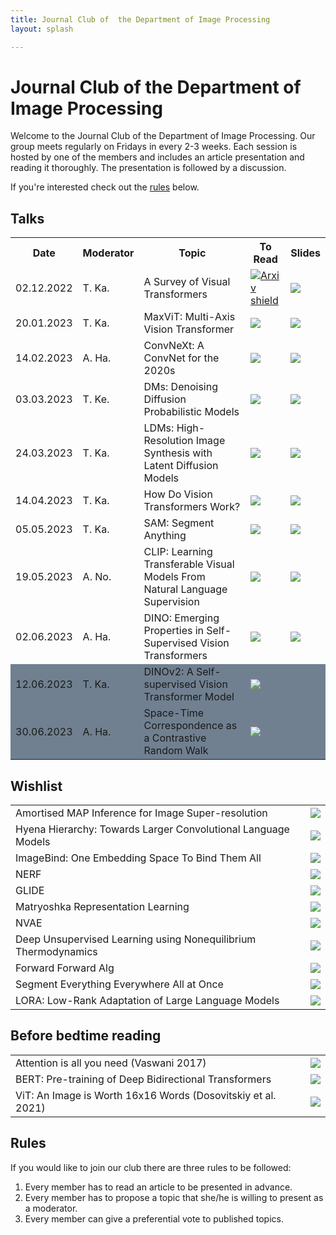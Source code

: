 ```yaml
---
title: Journal Club of  the Department of Image Processing
layout: splash

---
```

# Journal Club of  the Department of Image Processing 
Welcome to the Journal Club of the Department of Image Processing. Our group meets regularly on Fridays in every 2-3 weeks. Each session is hosted by one of the members and includes an article presentation and reading it thoroughly. The presentation is followed by a discussion.

If you're interested check out the [rules](#rules) below. 

## Talks
 <table>
  <tr>
    <th>Date</th>
    <th>Moderator</th>
    <th>Topic</th>
    <th>To Read</th>
    <th>Slides</th>
  </tr>
  <tr>
    <td>02.12.2022</td>
    <td>T. Ka. </td>
    <td>A Survey of Visual Transformers</td>
    <td> <a href="https://arxiv.org/abs/2111.06091"><img src="https://shields.io/static/v1?label=arXiv&message=2111.06091&color=orange&?style=plastic" alt="Arxiv shield"></a></td>
    <td> <a href="https://docs.google.com/presentation/d/1_T1et-binyg8qsAHci2Ra9ltgMNt8AlVrrYosMsUNM0/edit?usp=sharing"><img src="https://shields.io/static/v1?label=Slides&message=Link&?style=plastic&logo=google"></a></td>
  </tr>
  <tr>
    <td>20.01.2023</td>
    <td>T. Ka. </td>
    <td>MaxViT: Multi-Axis Vision Transformer </td>
    <td> <a href="https://arxiv.org/abs/2204.01697"><img src="https://shields.io/static/v1?label=arXiv&message=2204.01697&color=orange&?style=plastic"></a></td>
    <td> <a href="https://docs.google.com/presentation/d/1fdJ1NeP4aAShbfbbdaQ7pna38QlkkHO0a1KqrnNBkdM/edit?usp=sharing"><img src="https://shields.io/static/v1?label=Slides&message=Link&?style=plastic&logo=google"></a></td>
  </tr>
  <tr>
    <td>14.02.2023</td>
    <td>A. Ha. </td>
    <td>ConvNeXt: A ConvNet for the 2020s </td>
    <td><a href="https://arxiv.org/abs/2201.03545"><img src="https://shields.io/static/v1?label=arXiv&message=2201.03545&color=orange&?style=plastic"></a></td>
    <td><a href="https://docs.google.com/presentation/d/18NlW37TkP6UkAuHi94HgfVg5YfD4B7C06qyzGAdAbaM/edit?usp=sharing"><img src="https://shields.io/static/v1?label=Slides&message=Link&?style=plastic&logo=google"></a></td>
  </tr>
  <tr>
    <td>03.03.2023</td>
    <td>T. Ke. </td>
    <td>DMs: Denoising Diffusion Probabilistic Models</td>
    <td><a href="https://proceedings.neurips.cc/paper/2020/hash/4c5bcfec8584af0d967f1ab10179ca4b-Abstract.html"><img src="https://shields.io/static/v1?label=NeurIPS&message=33 2020&color=blue&?style=plastic"></a></td>
    <td><a href="https://docs.google.com/presentation/d/1JruvQVGqtmOJZVVznD9BRDTr3VykVig1/edit?usp=sharing&ouid=107985672988319725914&rtpof=true&sd=true"><img src="https://shields.io/static/v1?label=Slides&message=Link&?style=plastic&logo=google"></a></td>
  </tr>
  <tr>
    <td>24.03.2023</td>
    <td>T. Ka. </td>
    <td>LDMs: High-Resolution Image Synthesis with Latent Diffusion Models </td>
    <td><a href="https://arxiv.org/abs/2112.10752"><img src="https://shields.io/static/v1?label=arXiv&message=2112.10752&color=orange&?style=plastic"></a></td>
    <td><a href="https://docs.google.com/presentation/d/1tHtirGWaJnrQfXMaWafv3xGxesQ9nB49GgEZ9GvsKkU/edit?usp=sharing"><img src="https://shields.io/static/v1?label=Slides&message=Link&?style=plastic&logo=google"></a></td>
  </tr>
  <tr>
    <td>14.04.2023</td>
    <td>T. Ka. </td>
    <td>How Do Vision Transformers Work?</td>
    <td><a href="https://arxiv.org/abs/2202.06709"><img src="https://shields.io/static/v1?label=arXiv&message=2202.06709&color=orange&?style=plastic"></a></td>
    <td><a href="https://docs.google.com/presentation/d/1TjvukOqeOE029nc5eylDU53D7guFQaMKG6aIysjD31g/edit?usp=sharing"><img src="https://shields.io/static/v1?label=Slides&message=Link&?style=plastic&logo=google"></a></td>
  </tr>
  <tr>
    <td>05.05.2023</td>
    <td>T. Ka. </td>
    <td>SAM: Segment Anything</td>
    <td><a href="https://arxiv.org/abs/2304.02643"><img src="https://shields.io/static/v1?label=arXiv&message=2304.02643&color=orange&?style=plastic"></a></td>
    <td><a href="https://docs.google.com/presentation/d/1X8KK8I2-X5fcWCHUIGSUaVArN7gG_uIET5JsqvV_sCA/edit?usp=sharing"><img src="https://shields.io/static/v1?label=Slides&message=Link&?style=plastic&logo=google"></a></td>
</tr>
<tr>
    <td>19.05.2023</td>
    <td>A. No.</td>
    <td>CLIP: Learning Transferable Visual Models From Natural Language Supervision</td>
    <td><a href=" https://arxiv.org/pdf/2103.00020"><img src="https://shields.io/static/v1?label=arXiv&message=2103.00020&color=orange&?style=plastic"></a></td>
    <td><a href="https://1drv.ms/o/s!Ap-ZBLNrGn_XhLoOgQMjVTuKJo87lA?e=UHddmx"><img src="https://shields.io/static/v1?label=Slides&message=Link&?style=plastic&logo=microsoft"></a></td>
</tr>
<tr>
    <td>02.06.2023</td>
    <td>A. Ha. </td>
    <td>DINO: Emerging Properties in Self-Supervised Vision Transformers</td>
    <td><a href="https://arxiv.org/pdf/2104.14294.pdf"><img src="https://shields.io/static/v1?label=arXiv&message=2104.14294&color=orange&?style=plastic"></a></td>
    <td><a href="https://docs.google.com/presentation/d/1Qe8MDC891UitK2CwemYWFvqnAyS6RWEBQAEjNXsN6TI/edit?usp=sharing"><img src="https://shields.io/static/v1?label=Slides&message=Link&?style=plastic&logo=google"></a></td>
</tr>
<tr style="background-color: slategray">
    <td>12.06.2023</td>
    <td>T. Ka. </td>
    <td>DINOv2: A Self-supervised Vision Transformer Model</td>
    <td><a href="https://arxiv.org/pdf/2304.07193.pdf"><img src="https://shields.io/static/v1?label=arXiv&message=2304.07193&color=orange&?style=plastic"></a></td>
    <td> </td>
</tr>
<tr style="background-color: slategray">
    <td>30.06.2023</td>
    <td>A. Ha.</td>
    <td>Space-Time Correspondence as a Contrastive Random Walk</td>
    <td><a href="https://arxiv.org/abs/2006.14613"><img src="https://shields.io/static/v1?label=arXiv&message=2006.14613&color=orange&?style=plastic"></a></td>
    <td> </td>
</tr>
</table> 

## Wishlist 
<table> 
<tr>
  <td> Amortised MAP Inference for Image Super-resolution</td>
  <td><a href="https://arxiv.org/abs/1610.04490"><img src="https://shields.io/static/v1?label=arXiv&message=1610.04490&color=orange&?style=plastic"></a></td>
</tr>
<tr>
  <td> Hyena Hierarchy: Towards Larger Convolutional Language Models</td>
  <td><a href="https://arxiv.org/abs/2302.10866"><img src="https://shields.io/static/v1?label=arXiv&message=2302.10866&color=orange&?style=plastic"></a></td>
</tr>
<tr>
  <td> ImageBind: One Embedding Space To Bind Them All</td>
  <td><a href="https://arxiv.org/abs/2305.05665"><img src="https://shields.io/static/v1?label=arXiv&message=2305.05665&color=orange&?style=plastic"></a></td>
</tr>
<tr>
    <td>NERF </td>
    <td><a href="https://arxiv.org/abs/2003.08934"><img src="https://shields.io/static/v1?label=NERF&message=2003.08934&color=orange&?style=plastic&logo=arxiv"></a></td>
</tr><tr>
    <td>GLIDE </td>
    <td><a href="https://arxiv.org/abs/2112.10741"><img src="https://shields.io/static/v1?label=GLIDE&message=2112.10741&color=orange&?style=plastic&logo=arxiv"></a></td>
</tr><tr>
    <td>Matryoshka Representation Learning </td>
    <td><a href="https://arxiv.org/abs/2205.13147"><img src="https://shields.io/static/v1?label=Matryoshka&message=2205.13147&color=orange&?style=plastic&logo=arxiv"></a></td>
</tr><tr>
    <td>NVAE </td>
    <td><a href="https://proceedings.neurips.cc/paper/2020/file/e3b21256183cf7c2c7a66be163579d37-Paper.pdf"><img src="https://shields.io/static/v1?label=NeurIPS&message=2020&color=blue&?style=plastic"></a></td>
</tr><tr>
    <td>Deep Unsupervised Learning using Nonequilibrium Thermodynamics </td>
    <td><a href="https://arxiv.org/abs/1503.03585"><img src="https://shields.io/static/v1?label=DF&message=1503.03585&color=orange&?style=plastic&logo=arxiv"></a></td>
</tr><tr>
    <td>Forward Forward Alg </td>
    <td><a href="https://arxiv.org/abs/2212.13345"><img src="https://shields.io/static/v1?label=F-F alg&message=2212.13345&color=orange&?style=plastic&logo=arxiv"></a></td>
</tr><tr>
    <td>Segment Everything Everywhere All at Once </td>
    <td><a href="https://arxiv.org/abs/2304.06718"><img src="https://shields.io/static/v1?label=SEEM&message=2304.06718&color=orange&?style=plastic&logo=arxiv"></a></td>
</tr><tr>
    <td>LORA: Low-Rank Adaptation of Large Language Models</td>
    <td><a href="https://arxiv.org/abs/2106.09685"><img src="https://shields.io/static/v1?label=LORA&message=2106.09685&color=orange&?style=plastic&logo=arxiv"></a></td>
</tr>
</table>

## Before bedtime reading
<table>
<tr>
    <td> Attention is all you need (Vaswani 2017) </td> 
    <td><a href="https://proceedings.neurips.cc/paper/2017/file/3f5ee243547dee91fbd053c1c4a845aa-Paper.pdf"><img src="https://shields.io/static/v1?label=NeurIPS&message=2017&color=blue&?style=plastic"></a></td>
</tr>
<tr>
    <td>BERT: Pre-training of Deep Bidirectional Transformers </td>
    <td><a href="https://arxiv.org/abs/1810.04805"><img src="https://shields.io/static/v1?label=arXiv&message=1810.04805&color=orange&?style=plastic"></a></td>
</tr>
<tr>
<td>ViT: An Image is Worth 16x16 Words (Dosovitskiy et al. 2021)</td>
<td><a href="https://arxiv.org/abs/2010.11929"><img src="https://shields.io/static/v1?label=arXiv&message=2010.11929&color=orange&?style=plastic"></a></td>
</tr>
</table>

## Rules

If you would like to join our club there are three rules to be followed:

1. Every member has to read an article to be presented in advance.
2. Every member has to propose a topic that she/he is willing to present as a moderator.
3. Every member can give a preferential vote to published topics.


